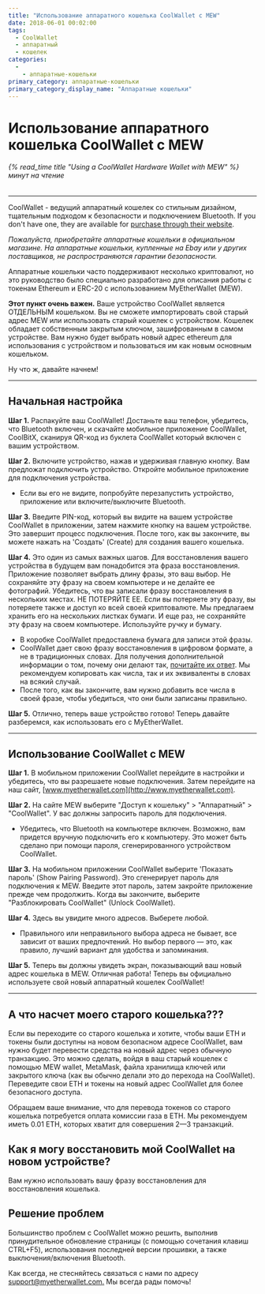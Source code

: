 ```yaml
---
title: "Использование аппаратного кошелька CoolWallet с MEW"
date: 2018-06-01 00:02:00
tags:
  - CoolWallet
  - аппаратный
  - кошелек
categories:
  - 
    - аппаратные-кошельки
primary_category: аппаратные-кошельки
primary_category_display_name: "Аппаратные кошельки"
---
```


# **Использование аппаратного кошелька CoolWallet с MEW**

###### {% read_time title "Using a CoolWallet Hardware Wallet with MEW" %} минут на чтение

* * *

CoolWallet - ведущий аппаратный кошелек со стильным дизайном, тщательным подходом к безопасности и подключением Bluetooth. If you don't have one, they are available for [purchase through their website](https://www.coolwallet.io/product/coolwallet/).

_Пожалуйста, приобретайте аппаратные кошельки в официальном магазине. На аппаратные кошельки, купленные на Ebay или у других поставщиков, не распространяются гарантии безопасности._

Аппаратные кошельки часто поддерживают несколько криптовалют, но это руководство было специально разработано для описания работы с токенам Ethereum и ERC-20 с использованием MyEtherWallet (MEW).

**Этот пункт очень важен.** Ваше устройство CoolWallet является ОТДЕЛЬНЫМ кошельком. Вы не сможете импортировать свой старый адрес MEW или использовать старый кошелек с устройством. Кошелек обладает собственным закрытым ключом, зашифрованным в самом устройстве. Вам нужно будет выбрать новый адрес ethereum для использования с устройством и пользоваться им как новым основным кошельком.

Ну что ж, давайте начнем!

* * *

## **Начальная настройка**

**Шаг 1.** Распакуйте ваш CoolWallet! Достаньте ваш телефон, убедитесь, что Bluetooth включен, и скачайте мобильное приложение CoolWallet, CoolBitX, сканируя QR-код из буклета CoolWallet который включен с вашим устройством.

**Шаг 2.** Включите устройство, нажав и удерживая главную кнопку. Вам предложат подключить устройство. Откройте мобильное приложение для подключения устройства.

-   Если вы его не видите, попробуйте перезапустить устройство, приложение или включите/выключите Bluetooth.

**Шаг 3.** Введите PIN-код, который вы видите на вашем устройстве CoolWallet в приложении, затем нажмите кнопку на вашем устройстве. Это завершит процесс подключения. После того, как вы закончите, вы можете нажать на 'Создать' (Create) для создания вашего кошелька.

**Шаг 4.** Это один из самых важных шагов. Для восстановления вашего устройства в будущем вам понадобится эта фраза восстановления. Приложение позволяет выбрать длину фразы, это ваш выбор. Не сохраняйте эту фразу на своем компьютере и не делайте ее фотографий. Убедитесь, что вы записали фразу восстановления в нескольких местах. НЕ ПОТЕРЯЙТЕ ЕЕ. Если вы потеряете эту фразу, вы потеряете также и доступ ко всей своей криптовалюте. Мы предлагаем хранить его на нескольких листках бумаги. И еще раз, не сохраняйте эту фразу на своем компьютере. Используйте ручку и бумагу.

-   В коробке CoolWallet предоставлена бумага для записи этой фразы.
-   CoolWallet дает свою фразу восстановления в цифровом формате, а не в традиционных словах. Для получения дополнительной информации о том, почему они делают так, [почитайте их ответ](https://help.coolwallet.io/article/73-why-is-the-seed-generated-from-coolwallet-s-in-numeric-format). Мы рекомендуем копировать как числа, так и их эквиваленты в словах на всякий случай.
-   После того, как вы закончите, вам нужно добавить все числа в своей фразе, чтобы убедиться, что они были записаны правильно.

**Шаг 5.** Отлично, теперь ваше устройство готово! Теперь давайте разберемся, как использовать его с MyEtherWallet.

* * *

## **Использование CoolWallet с MEW**

**Шаг 1.** В мобильном приложении CoolWallet перейдите в настройки и убедитесь, что вы разрешаете новые подключения. Затем перейдите на наш сайт, [www.myetherwallet.com](http://www.myetherwallet.com).

**Шаг 2.** На сайте MEW выберите "Доступ к кошельку" > "Аппаратный" > "CoolWallet". У вас должны запросить пароль для подключения.

-   Убедитесь, что Bluetooth на компьютере включен. Возможно, вам придется вручную подключить его к компьютеру. Это может быть сделано при помощи пароля, сгенерированного устройством CoolWallet.

**Шаг 3.** На мобильном приложении CoolWallet выберите 'Показать пароль' (Show Pairing Password). Это сгенерирует пароль для подключения к MEW. Введите этот пароль, затем закройте приложение прежде чем продолжить. Когда вы закончите, выберите "Разблокировать CoolWallet" (Unlock CoolWallet).

**Шаг 4.** Здесь вы увидите много адресов. Выберете любой.

-   Правильного или неправильного выбора адреса не бывает, все зависит от ваших предпочтений. Но выбор первого — это, как правило, лучший вариант для удобства и запоминания.

**Шаг 5.**  Теперь вы должны увидеть экран, показывающий ваш новый адрес кошелька в MEW. Отличная работа! Теперь вы официально используете свой новый аппаратный кошелек CoolWallet!

* * *

## **А что насчет моего старого кошелька???**

Если вы переходите со старого кошелька и хотите, чтобы ваши ETH и токены были доступны на новом безопасном адресе CoolWallet, вам нужно будет перевести средства на новый адрес через обычную транзакцию. Это можно сделать, войдя в ваш старый кошелек с помощью MEW wallet, MetaMask, файла хранилища ключей или закрытого ключа (как вы обычно делали это до перехода на CoolWallet). Переведите свои ETH и токены на новый адрес CoolWallet для более безопасного доступа.

Обращаем ваше внимание, что для перевода токенов со старого кошелька потребуется оплата комиссии газа в ETH. Мы рекомендуем иметь 0.01 ETH, которых хватит для совершения 2—3 транзакций.

## **Как я могу восстановить мой CoolWallet на новом устройстве?**

Вам нужно использовать вашу фразу восстановления для восстановления кошелька.

## **Решение проблем**

Большинство проблем с CoolWallet можно решить, выполнив принудительное обновление страницы (с помощью сочетания клавиш CTRL+F5), использования последней версии прошивки, а также выключения/включения Bluetooth.

Как всегда, не стесняйтесь связаться с нами по адресу [support@myetherwallet.com.](mailto:support@myetherwallet.com.) Мы всегда рады помочь!
